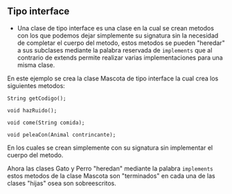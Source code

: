 ## Tipo interface
- Una clase de tipo interface es una clase en la cual se crean metodos con los que podemos dejar simplemente su signatura sin la necesidad de completar el cuerpo del metodo, estos metodos se pueden "heredar" a sus subclases mediante la palabra reservada de `implements` que al contrario de extends permite realizar varias implementaciones para una misma clase.

En este ejemplo se crea la clase Mascota de tipo interface la cual crea los siguientes metodos:

`String getCodigo();`

`void hazRuido();`

`void come(String comida);`

`void peleaCon(Animal contrincante);`

En los cuales se crean simplemente con su signatura sin implementar el cuerpo del metodo.

Ahora las clases Gato y Perro "heredan" mediante la palabra `implements` estos metodos de la clase Mascota  son "terminados" en cada una de las clases "hijas" osea son sobreescritos.

